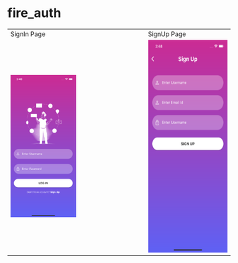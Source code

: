 # fire_auth
 
<table>
  <tr>
    <td> SignIn Page</td>
     <td> SignUp Page</td>

  </tr>
  <tr>
    <td><img src="images/si.png" width=50% height=50% ></td>
    <td><img src="images/su.png" width=270 height=480 ></td>

</td>
  </tr>
 </table>
